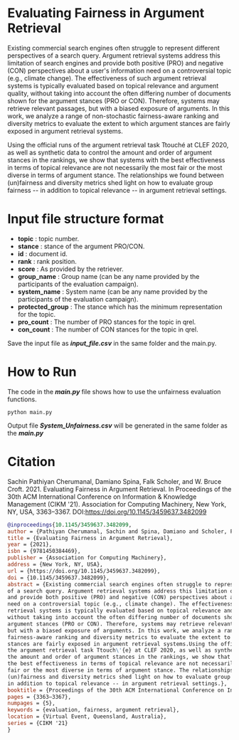 # Evaluating Fairness in Argument Retrieval

Existing commercial search engines often struggle to represent different perspectives of a search query. Argument retrieval systems address this limitation of search engines and provide both positive (PRO) and negative (CON) perspectives about a user's information need on a controversial topic (e.g., climate change). The effectiveness of such argument retrieval systems is typically evaluated based on topical relevance and argument quality, without taking into account the often differing number of documents shown for the argument stances (PRO or CON). Therefore, systems may retrieve relevant passages, but with a biased exposure of arguments. In this work, we analyze a range of non-stochastic fairness-aware ranking and diversity metrics to evaluate the extent to which argument stances are fairly exposed in argument retrieval systems.

Using the official runs of the argument retrieval task Ttouché at CLEF 2020, as well as synthetic data to control the amount and order of argument stances in the rankings, we show that systems with the best effectiveness in terms of topical relevance are not necessarily the most fair or the most diverse in terms of argument stance. The relationships we found between (un)fairness and diversity metrics shed light on how to evaluate group fairness -- in addition to topical relevance -- in argument retrieval settings.

# Input file structure format

- **topic** : topic number.
- **stance** : stance of the argument PRO/CON.
- **id** : document id.
- **rank** : rank position.
- **score** : As provided by the retriever.
- **group_name** : Group name (can be any name provided by the participants of the evaluation campaign).
- **system_name** : System name (can be any name provided by the participants of the evaluation campaign).
- **protected_group** : The stance which has the minimum representation for the topic.
- **pro_count** : The number of PRO stances for the topic in qrel.
- **con_count** : The number of CON stances for the topic in qrel.

Save the input file as **_input_file.csv_** in the same folder and the main.py.

# How to Run

The code in the **_main.py_** file shows how to use the unfairness evaluation functions.

`python main.py`

Output file **_System_Unfairness.csv_** will be generated in the same folder as the **_main.py_**


# Citation

Sachin Pathiyan Cherumanal, Damiano Spina, Falk Scholer, and W. Bruce Croft. 2021. Evaluating Fairness in Argument Retrieval. In Proceedings of the 30th ACM International Conference on Information & Knowledge Management (CIKM '21). Association for Computing Machinery, New York, NY, USA, 3363–3367. DOI:https://doi.org/10.1145/3459637.3482099

```bibtex
@inproceedings{10.1145/3459637.3482099,
author = {Pathiyan Cherumanal, Sachin and Spina, Damiano and Scholer, Falk and Croft, W. Bruce},
title = {Evaluating Fairness in Argument Retrieval},
year = {2021},
isbn = {9781450384469},
publisher = {Association for Computing Machinery},
address = {New York, NY, USA},
url = {https://doi.org/10.1145/3459637.3482099},
doi = {10.1145/3459637.3482099},
abstract = {Existing commercial search engines often struggle to represent different perspectives
of a search query. Argument retrieval systems address this limitation of search engines
and provide both positive (PRO) and negative (CON) perspectives about a user's information
need on a controversial topic (e.g., climate change). The effectiveness of such argument
retrieval systems is typically evaluated based on topical relevance and argument quality,
without taking into account the often differing number of documents shown for the
argument stances (PRO or CON). Therefore, systems may retrieve relevant passages,
but with a biased exposure of arguments. In this work, we analyze a range of non-stochastic
fairness-aware ranking and diversity metrics to evaluate the extent to which argument
stances are fairly exposed in argument retrieval systems.Using the official runs of
the argument retrieval task Ttouch\'{e} at CLEF 2020, as well as synthetic data to control
the amount and order of argument stances in the rankings, we show that systems with
the best effectiveness in terms of topical relevance are not necessarily the most
fair or the most diverse in terms of argument stance. The relationships we found between
(un)fairness and diversity metrics shed light on how to evaluate group fairness --
in addition to topical relevance -- in argument retrieval settings.},
booktitle = {Proceedings of the 30th ACM International Conference on Information &amp; Knowledge Management},
pages = {3363–3367},
numpages = {5},
keywords = {evaluation, fairness, argument retrieval},
location = {Virtual Event, Queensland, Australia},
series = {CIKM '21}
}
```
